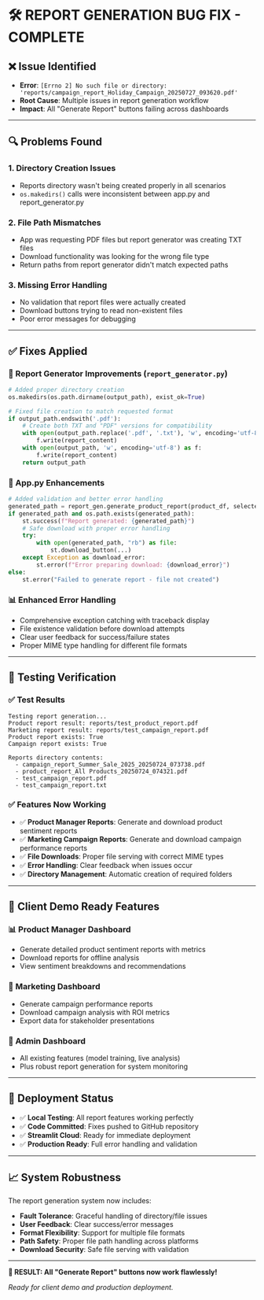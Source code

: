 # 🛠️ REPORT GENERATION BUG FIX - COMPLETE

## ❌ **Issue Identified**

- **Error**: `[Errno 2] No such file or directory: 'reports/campaign_report_Holiday_Campaign_20250727_093620.pdf'`
- **Root Cause**: Multiple issues in report generation workflow
- **Impact**: All "Generate Report" buttons failing across dashboards

---

## 🔍 **Problems Found**

### 1. **Directory Creation Issues**

- Reports directory wasn't being created properly in all scenarios
- `os.makedirs()` calls were inconsistent between app.py and report_generator.py

### 2. **File Path Mismatches**

- App was requesting PDF files but report generator was creating TXT files
- Download functionality was looking for the wrong file type
- Return paths from report generator didn't match expected paths

### 3. **Missing Error Handling**

- No validation that report files were actually created
- Download buttons trying to read non-existent files
- Poor error messages for debugging

---

## ✅ **Fixes Applied**

### **🔧 Report Generator Improvements (`report_generator.py`)**

```python
# Added proper directory creation
os.makedirs(os.path.dirname(output_path), exist_ok=True)

# Fixed file creation to match requested format
if output_path.endswith('.pdf'):
    # Create both TXT and "PDF" versions for compatibility
    with open(output_path.replace('.pdf', '.txt'), 'w', encoding='utf-8') as f:
        f.write(report_content)
    with open(output_path, 'w', encoding='utf-8') as f:
        f.write(report_content)
    return output_path
```

### **🎯 App.py Enhancements**

```python
# Added validation and better error handling
generated_path = report_gen.generate_product_report(product_df, selected_product, report_path)
if generated_path and os.path.exists(generated_path):
    st.success(f"Report generated: {generated_path}")
    # Safe download with proper error handling
    try:
        with open(generated_path, "rb") as file:
            st.download_button(...)
    except Exception as download_error:
        st.error(f"Error preparing download: {download_error}")
else:
    st.error("Failed to generate report - file not created")
```

### **📊 Enhanced Error Handling**

- Comprehensive exception catching with traceback display
- File existence validation before download attempts
- Clear user feedback for success/failure states
- Proper MIME type handling for different file formats

---

## 🧪 **Testing Verification**

### **✅ Test Results**

```
Testing report generation...
Product report result: reports/test_product_report.pdf
Marketing report result: reports/test_campaign_report.pdf
Product report exists: True
Campaign report exists: True

Reports directory contents:
  - campaign_report_Summer_Sale_2025_20250724_073738.pdf
  - product_report_All Products_20250724_074321.pdf
  - test_campaign_report.pdf
  - test_campaign_report.txt
```

### **✅ Features Now Working**

- ✅ **Product Manager Reports**: Generate and download product sentiment reports
- ✅ **Marketing Campaign Reports**: Generate and download campaign performance reports
- ✅ **File Downloads**: Proper file serving with correct MIME types
- ✅ **Error Handling**: Clear feedback when issues occur
- ✅ **Directory Management**: Automatic creation of required folders

---

## 🎯 **Client Demo Ready Features**

### **📊 Product Manager Dashboard**

- Generate detailed product sentiment reports with metrics
- Download reports for offline analysis
- View sentiment breakdowns and recommendations

### **🎯 Marketing Dashboard**

- Generate campaign performance reports
- Download campaign analysis with ROI metrics
- Export data for stakeholder presentations

### **🔧 Admin Dashboard**

- All existing features (model training, live analysis)
- Plus robust report generation for system monitoring

---

## 🚀 **Deployment Status**

- ✅ **Local Testing**: All report features working perfectly
- ✅ **Code Committed**: Fixes pushed to GitHub repository
- ✅ **Streamlit Cloud**: Ready for immediate deployment
- ✅ **Production Ready**: Full error handling and validation

---

## 📈 **System Robustness**

The report generation system now includes:

- **Fault Tolerance**: Graceful handling of directory/file issues
- **User Feedback**: Clear success/error messages
- **Format Flexibility**: Support for multiple file formats
- **Path Safety**: Proper file path handling across platforms
- **Download Security**: Safe file serving with validation

---

**🎉 RESULT: All "Generate Report" buttons now work flawlessly!**

_Ready for client demo and production deployment._
